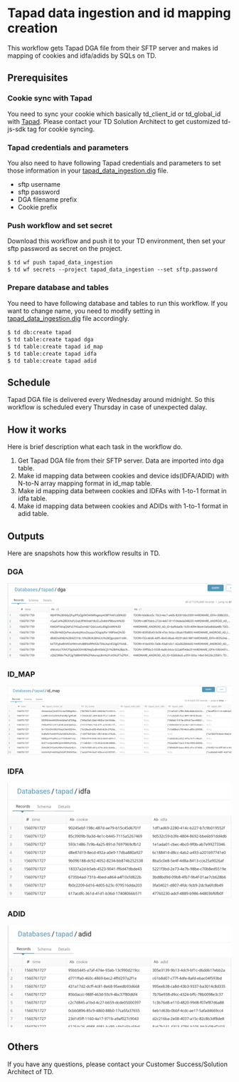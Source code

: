 # Tapad data ingestion and id mapping creation
This workflow gets Tapad DGA file from their SFTP server and makes id mapping of cookies and idfa/adids by SQLs on TD.

## Prerequisites
### Cookie sync with Tapad
You need to sync your cookie which basically td_client_id or td_global_id with [Tapad](https://help.tapad.com/articles/cookie-syncing).
Please contact your TD Solution Architect to get customized td-js-sdk tag for cookie syncing.

### Tapad credentials and parameters
You also need to have following Tapad credentials and parameters to set those information in your [tapad_data_ingestion.dig](tapad_data_ingestion.dig) file.	

- sftp username
- sftp password
- DGA filename prefix
- Cookie prefix

### Push workflow and set secret
Download this workflow and push it to your TD environment, then set your sftp password as secret on the project.
```
$ td wf push tapad_data_ingestion
$ td wf secrets --project tapad_data_ingestion --set sftp.password
```

### Prepare database and tables
You need to have following database and tables to run this workflow. If you want to change name, you need to modify setting in [tapad_data_ingestion.dig](tapad_data_ingestion.dig) file accordingly.

```
$ td db:create tapad
$ td table:create tapad dga
$ td table:create tapad id_map
$ td table:create tapad idfa
$ td table:create tapad adid
```


## Schedule
Tapad DGA file is delivered every Wednesday around midnight. So this workflow is scheduled every Thursday in case of unexpected dalay. 

## How it works
Here is brief description what each task in the workflow do.
1. Get Tapad DGA file from their SFTP server. Data are imported into dga table.
2. Make id mapping data between cookies and device ids(IDFA/ADID) with N-to-N array mapping format in id_map table.
3. Make id mapping data between cookies and IDFAs with 1-to-1 format in idfa table.
4. Make id mapping data between cookies and ADIDs with 1-to-1 format in adid table.

## Outputs
Here are snapshots how this workflow results in TD.
### DGA
![dga](doc/img/dga.png)
### ID_MAP
![id_map](doc/img/id_map.png)
### IDFA
![idfa](doc/img/idfa.png)
### ADID
![adid](doc/img/adid.png)

## Others
If you have any questions, please contact your Customer Success/Solution Architect of TD.
